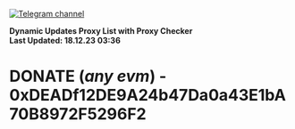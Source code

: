 [![Telegram channel](https://img.shields.io/endpoint?url=https://runkit.io/damiankrawczyk/telegram-badge/branches/master?url=https://t.me/n4z4v0d)](https://t.me/n4z4v0d) 

**Dynamic Updates Proxy List with Proxy Checker**  
**Last Updated: 18.12.23 03:36**

# DONATE (_any evm_) - 0xDEADf12DE9A24b47Da0a43E1bA70B8972F5296F2
